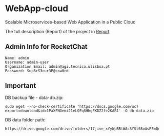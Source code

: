 # WebApp-cloud
Scalable Microservices-based Web Application in a Public Cloud

The full description (Report) of the project in [Report](docs/Project-Report-Checkpoint_I_Group-06A.md)

## Admin Info for RocketChat

```
Name: admin
Username: admin-user
Organization Email: admin@agi.tecnico.ulisboa.pt
Password: Sup3rS3cur3P@ssw0rd
```

## Important

DB backup file - data-db.zip:
```
sudo wget --no-check-certificate 'https://docs.google.com/uc?export=download&id=1PaXFNGemi21eLQFq8HhgFKDZ2fe2KAR1' -O db-data.zip
```

DB data folder path:

```
https://drive.google.com/drive/folders/17jive_xYyWpBRtWAsSYSt68oAsPEmQu5
```

